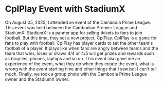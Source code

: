# CplPlay Event with StadiumX

On August 05, 2025, I attended an event of the Cambodia Prime League. This event was held between the Cambodian Premier League and StadiumX. StadiumX is a panner app for selling tickets to fans to join football. But this time, they set a new project, CplPlay. CplPlay is a game for fans to play with football. CplPlay has player cards to set the other team's football of a player. It plays like when fans are angry between teams and the team that wins, loses or draws 4/4 or 4/5 will get prizes and rewards such as bicycles, phones, laptops and so on. This event also gave me an experience of the event, what they do when they create the event, what is wrong with the event starting time and other things that I saw but I can't tell much. Finally, we took a group photo with the Cambodia Prime League owner and the StadiumX owner.
